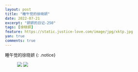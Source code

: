 ```yaml
---
layout: post
title: "睡午觉的徐晓妍"
date: 2022-07-21
excerpt: "妍妍的日记-250"
tags: [徐晓妍]
feature: https://static.justice-love.com/image/jpg/xktp.jpg
yan: true
comments: true
---
```

睡午觉的徐晓妍
{: .notice}
<figure>
    <img src="{{ site.staticUrl }}/yanyan/image/shuishudepiguyan.jpeg" />
    <img src="{{ site.staticUrl }}/yanyan/image/shuishudepiguyan2.jpeg" />
</figure>
